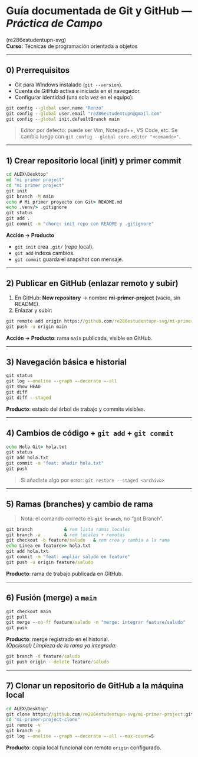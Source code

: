 
# Guía documentada de Git y GitHub — *Práctica de Campo*
 (re286estudentupn-svg)  
**Curso:** Técnicas de programación orientada a objetos  

---

## 0) Prerrequisitos
- Git para Windows instalado (`git --version`).
- Cuenta de GitHub activa e iniciada en el navegador.
- Configurar identidad (una sola vez en el equipo):
```bat
git config --global user.name "Renzo"
git config --global user.email "re286estudentupn@gmail.com"
git config --global init.defaultBranch main
```
> Editor por defecto: puede ser Vim, Notepad++, VS Code, etc. Se cambia luego con `git config --global core.editor "<comando>"`.

---

## 1) Crear repositorio local (init) y primer commit
```bat
cd ALEX\Desktop"
md "mi primer project"
cd "mi primer project"
git init
git branch -M main
echo # Mi primer proyecto con Git> README.md
echo .venv/> .gitignore
git status
git add .
git commit -m "chore: init repo con README y .gitignore"
```
**Acción → Producto**
- `git init` crea `.git/` (repo local).  
- `git add` indexa cambios.  
- `git commit` guarda el snapshot con mensaje.

---

## 2) Publicar en GitHub (enlazar remoto y subir)
1. En GitHub: **New repository** → nombre **mi-primer-project** (vacío, sin README).  
2. Enlazar y subir:
```bat
git remote add origin https://github.com/re286estudentupn-svg/mi-primer-project.git
git push -u origin main
```
**Acción → Producto**: rama `main` publicada, visible en GitHub.

---

## 3) Navegación básica e historial
```bat
git status
git log --oneline --graph --decorate --all
git show HEAD
git diff
git diff --staged
```
**Producto**: estado del árbol de trabajo y commits visibles.

---

## 4) Cambios de código + `git add` + `git commit`
```bat
echo Hola Git> hola.txt
git status
git add hola.txt
git commit -m "feat: añadir hola.txt"
git push
```
> Si añadiste algo por error: `git restore --staged <archivo>`

---

## 5) Ramas (branches) y cambio de rama
> Nota: el comando correcto es **`git branch`**, no “got Branch”.
```bat
git branch            & rem lista ramas locales
git branch -a         & rem locales + remotas
git checkout -b feature/saludo   & rem crea y cambia a la rama
echo Linea en feature>> hola.txt
git add hola.txt
git commit -m "feat: ampliar saludo en feature"
git push -u origin feature/saludo
```
**Producto**: rama de trabajo publicada en GitHub.

---

## 6) Fusión (merge) a `main`
```bat
git checkout main
git pull
git merge --no-ff feature/saludo -m "merge: integrar feature/saludo"
git push
```
**Producto**: merge registrado en el historial.  
*(Opcional) Limpieza de la rama ya integrada:*
```bat
git branch -d feature/saludo
git push origin --delete feature/saludo
```

---

## 7) Clonar un repositorio de GitHub a la máquina local
```bat
cd ALEX\Desktop"
git clone https://github.com/re286estudentupn-svg/mi-primer-project.git "mi-primer-project-clone"
cd "mi-primer-project-clone"
git remote -v
git branch -a
git log --oneline --graph --decorate --all --max-count=5
```
**Producto**: copia local funcional con remoto `origin` configurado.


